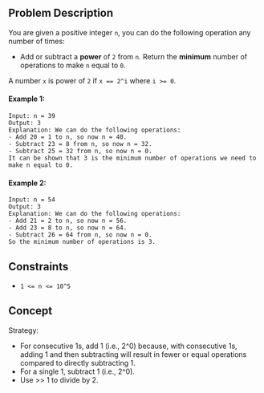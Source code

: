 ## Problem Description

You are given a positive integer `n`, you can do the following operation any number of times:

- Add or subtract a **power** of `2` from `n`.
Return the **minimum** number of operations to make `n` equal to `0`.

A number `x` is power of `2` if `x == 2^i` where `i >= 0`.

 
#### Example 1:
```plaintext
Input: n = 39
Output: 3
Explanation: We can do the following operations:
- Add 20 = 1 to n, so now n = 40.
- Subtract 23 = 8 from n, so now n = 32.
- Subtract 25 = 32 from n, so now n = 0.
It can be shown that 3 is the minimum number of operations we need to make n equal to 0.
```
#### Example 2:
```plaintext
Input: n = 54
Output: 3
Explanation: We can do the following operations:
- Add 21 = 2 to n, so now n = 56.
- Add 23 = 8 to n, so now n = 64.
- Subtract 26 = 64 from n, so now n = 0.
So the minimum number of operations is 3.
 ```

## Constraints

- `1 <= n <= 10^5`

## Concept
Strategy:
  - For consecutive 1s, add 1 (i.e., 2^0) because, with consecutive 1s, adding 1 and then subtracting will result in fewer or equal operations compared to directly subtracting 1.
  - For a single 1, subtract 1 (i.e., 2^0).
  - Use >> 1 to divide by 2.
